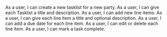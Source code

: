 As a user, I can create a new tasklist for a new party.
As a user, I can give each Tasklist a title and description.
As a user, I can add new line items.
As a user, I can give each line item a title and optional description.
As a user, I can add a due date for each line item.
As a user, I can edit or delete each line item.
As a user, I can mark a task complete.

